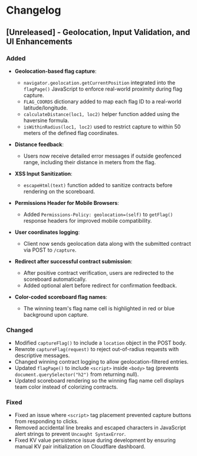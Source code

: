 # Changelog

## [Unreleased] - Geolocation, Input Validation, and UI Enhancements

### Added
- **Geolocation-based flag capture**:
  - `navigator.geolocation.getCurrentPosition` integrated into the `flagPage()` JavaScript to enforce real-world proximity during flag capture.
  - `FLAG_COORDS` dictionary added to map each flag ID to a real-world latitude/longitude.
  - `calculateDistance(loc1, loc2)` helper function added using the haversine formula.
  - `isWithinRadius(loc1, loc2)` used to restrict capture to within 50 meters of the defined flag coordinates.

- **Distance feedback**:
  - Users now receive detailed error messages if outside geofenced range, including their distance in meters from the flag.

- **XSS Input Sanitization**:
  - `escapeHtml(text)` function added to sanitize contracts before rendering on the scoreboard.

- **Permissions Header for Mobile Browsers**:
  - Added `Permissions-Policy: geolocation=(self)` to `getFlag()` response headers for improved mobile compatibility.

- **User coordinates logging**:
  - Client now sends geolocation data along with the submitted contract via POST to `/capture`.

- **Redirect after successful contract submission**:
  - After positive contract verification, users are redirected to the scoreboard automatically.
  - Added optional alert before redirect for confirmation feedback.

- **Color-coded scoreboard flag names**:
  - The winning team's flag name cell is highlighted in red or blue background upon capture.

### Changed
- Modified `captureFlag()` to include a `location` object in the POST body.
- Rewrote `captureFlag(request)` to reject out-of-radius requests with descriptive messages.
- Changed winning contract logging to allow geolocation-filtered entries.
- Updated `flagPage()` to include `<script>` inside `<body>` tag (prevents `document.querySelector("h2")` from returning null).
- Updated scoreboard rendering so the winning flag name cell displays team color instead of colorizing contracts.

### Fixed
- Fixed an issue where `<script>` tag placement prevented capture buttons from responding to clicks.
- Removed accidental line breaks and escaped characters in JavaScript alert strings to prevent `Uncaught SyntaxError`.
- Fixed KV value persistence issue during development by ensuring manual KV pair initialization on Cloudflare dashboard.

